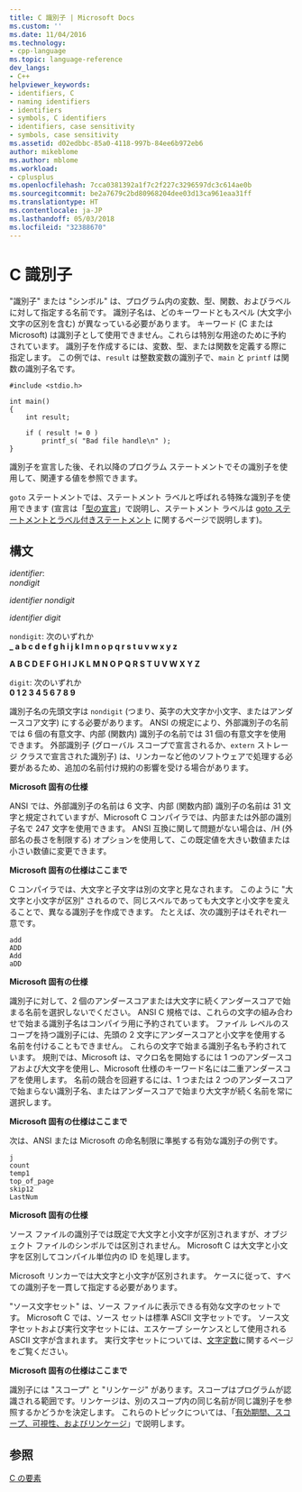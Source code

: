 ```yaml
---
title: C 識別子 | Microsoft Docs
ms.custom: ''
ms.date: 11/04/2016
ms.technology:
- cpp-language
ms.topic: language-reference
dev_langs:
- C++
helpviewer_keywords:
- identifiers, C
- naming identifiers
- identifiers
- symbols, C identifiers
- identifiers, case sensitivity
- symbols, case sensitivity
ms.assetid: d02edbbc-85a0-4118-997b-84ee6b972eb6
author: mikeblome
ms.author: mblome
ms.workload:
- cplusplus
ms.openlocfilehash: 7cca0381392a1f7c2f227c3296597dc3c614ae0b
ms.sourcegitcommit: be2a7679c2bd80968204dee03d13ca961eaa31ff
ms.translationtype: HT
ms.contentlocale: ja-JP
ms.lasthandoff: 05/03/2018
ms.locfileid: "32388670"
---
```

# <a name="c-identifiers"></a>C 識別子
"識別子" または "シンボル" は、プログラム内の変数、型、関数、およびラベルに対して指定する名前です。 識別子名は、どのキーワードともスペル (大文字小文字の区別を含む) が異なっている必要があります。 キーワード (C または Microsoft) は識別子として使用できません。これらは特別な用途のために予約されています。 識別子を作成するには、変数、型、または関数を定義する際に指定します。 この例では、`result` は整数変数の識別子で、`main` と `printf` は関数の識別子名です。  
  
```  
#include <stdio.h>  
  
int main()  
{  
    int result;  
  
    if ( result != 0 )  
        printf_s( "Bad file handle\n" );  
}  
```  
  
 識別子を宣言した後、それ以降のプログラム ステートメントでその識別子を使用して、関連する値を参照できます。  
  
 `goto` ステートメントでは、ステートメント ラベルと呼ばれる特殊な識別子を使用できます  (宣言は「[型の宣言](../c-language/declarations-and-types.md)」で説明し、ステートメント ラベルは [goto ステートメントとラベル付きステートメント](../c-language/goto-and-labeled-statements-c.md) に関するページで説明します)。  
  
## <a name="syntax"></a>構文  
 *identifier*:  
 *nondigit*  
  
 *identifier nondigit*  
  
 *identifier digit*  
  
 `nondigit`: 次のいずれか  
 **_ a b c d e f g h i j k l m n o p q r s t u v w x y z**  
  
 **A B C D E F G H I J K L M N O P Q R S T U V W X Y Z**  
  
 `digit`: 次のいずれか  
 **0 1 2 3 4 5 6 7 8 9**  
  
 識別子名の先頭文字は `nondigit` (つまり、英字の大文字か小文字、またはアンダースコア文字) にする必要があります。 ANSI の規定により、外部識別子の名前では 6 個の有意文字、内部 (関数内) 識別子の名前では 31 個の有意文字を使用できます。 外部識別子 (グローバル スコープで宣言されるか、`extern` ストレージ クラスで宣言された識別子) は、リンカーなど他のソフトウェアで処理する必要があるため、追加の名前付け規約の影響を受ける場合があります。  
  
 **Microsoft 固有の仕様**  
  
 ANSI では、外部識別子の名前は 6 文字、内部 (関数内部) 識別子の名前は 31 文字と規定されていますが、Microsoft C コンパイラでは、内部または外部の識別子名で 247 文字を使用できます。 ANSI 互換に関して問題がない場合は、/H (外部名の長さを制限する) オプションを使用して、この既定値を大きい数値または小さい数値に変更できます。  
  
 **Microsoft 固有の仕様はここまで**  
  
 C コンパイラでは、大文字と子文字は別の文字と見なされます。 このように "大文字と小文字が区別" されるので、同じスペルであっても大文字と小文字を変えることで、異なる識別子を作成できます。 たとえば、次の識別子はそれぞれ一意です。  
  
```  
add  
ADD  
Add  
aDD  
```  
  
 **Microsoft 固有の仕様**  
  
 識別子に対して、2 個のアンダースコアまたは大文字に続くアンダースコアで始まる名前を選択しないでください。 ANSI C 規格では、これらの文字の組み合わせで始まる識別子名はコンパイラ用に予約されています。 ファイル レベルのスコープを持つ識別子には、先頭の 2 文字にアンダースコアと小文字を使用する名前を付けることもできません。 これらの文字で始まる識別子名も予約されています。 規則では、Microsoft は、マクロ名を開始するには 1 つのアンダースコアおよび大文字を使用し、Microsoft 仕様のキーワード名には二重アンダースコアを使用します。 名前の競合を回避するには、1 つまたは 2 つのアンダースコアで始まらない識別子名、またはアンダースコアで始まり大文字が続く名前を常に選択します。  
  
 **Microsoft 固有の仕様はここまで**  
  
 次は、ANSI または Microsoft の命名制限に準拠する有効な識別子の例です。  
  
```  
j  
count  
temp1  
top_of_page  
skip12  
LastNum  
```  
  
 **Microsoft 固有の仕様**  
  
 ソース ファイルの識別子では既定で大文字と小文字が区別されますが、オブジェクト ファイルのシンボルでは区別されません。 Microsoft C は大文字と小文字を区別してコンパイル単位内の ID を処理します。  
  
 Microsoft リンカーでは大文字と小文字が区別されます。 ケースに従って、すべての識別子を一貫して指定する必要があります。  
  
 "ソース文字セット" は、ソース ファイルに表示できる有効な文字のセットです。 Microsoft C では、ソース セットは標準 ASCII 文字セットです。 ソース文字セットおよび実行文字セットには、エスケープ シーケンスとして使用される ASCII 文字が含まれます。 実行文字セットについては、[文字定数](../c-language/c-character-constants.md)に関するページをご覧ください。  
  
 **Microsoft 固有の仕様はここまで**  
  
 識別子には "スコープ" と "リンケージ" があります。スコープはプログラムが認識される範囲です。リンケージは、別のスコープ内の同じ名前が同じ識別子を参照するかどうかを決定します。 これらのトピックについては、「[有効期間、スコープ、可視性、およびリンケージ](../c-language/lifetime-scope-visibility-and-linkage.md)」で説明します。  
  
## <a name="see-also"></a>参照  
 [C の要素](../c-language/elements-of-c.md)
